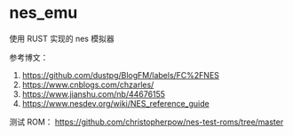 # nes_emu
使用 RUST 实现的 nes 模拟器

参考博文：
1. https://github.com/dustpg/BlogFM/labels/FC%2FNES
2. https://www.cnblogs.com/chzarles/
3. https://www.jianshu.com/nb/44676155
4. https://www.nesdev.org/wiki/NES_reference_guide

测试 ROM：
   https://github.com/christopherpow/nes-test-roms/tree/master
